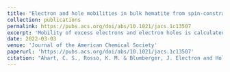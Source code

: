 ```yaml
---
title: "Electron and hole mobilities in bulk hematite from spin-constrained density functional theory"
collection: publications
permalink: https://pubs.acs.org/doi/abs/10.1021/jacs.1c13507
excerpt: 'Mobility of excess electrons and electron holes is calculated in bulk hematite.'
date: 2022-03-03
venue: 'Journal of the American Chemical Society'
paperurl: 'https://pubs.acs.org/doi/abs/10.1021/jacs.1c13507'
citation: "Ahart, C. S., Rosso, K. M. & Blumberger, J. Electron and Hole Mobilities in Bulk Hematite from Spin-Constrained Density Functional Theory. J. Am. Chem. Soc. 144, 4623–4632 (2022)."
---
```

